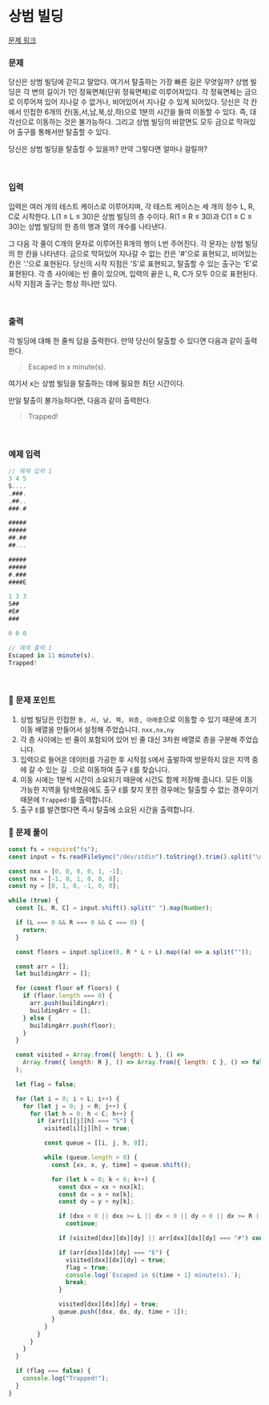 # **상범 빌딩**

[문제 링크](https://www.acmicpc.net/problem/6593)

### 문제

당신은 상범 빌딩에 갇히고 말았다. 여기서 탈출하는 가장 빠른 길은 무엇일까? 상범 빌딩은 각 변의 길이가 1인 정육면체(단위 정육면체)로 이루어져있다. 각 정육면체는 금으로 이루어져 있어 지나갈 수 없거나, 비어있어서 지나갈 수 있게 되어있다. 당신은 각 칸에서 인접한 6개의 칸(동,서,남,북,상,하)으로 1분의 시간을 들여 이동할 수 있다. 즉, 대각선으로 이동하는 것은 불가능하다. 그리고 상범 빌딩의 바깥면도 모두 금으로 막혀있어 출구를 통해서만 탈출할 수 있다.

당신은 상범 빌딩을 탈출할 수 있을까? 만약 그렇다면 얼마나 걸릴까?

<br/>

### 입력

입력은 여러 개의 테스트 케이스로 이루어지며, 각 테스트 케이스는 세 개의 정수 L, R, C로 시작한다. L(1 ≤ L ≤ 30)은 상범 빌딩의 층 수이다. R(1 ≤ R ≤ 30)과 C(1 ≤ C ≤ 30)는 상범 빌딩의 한 층의 행과 열의 개수를 나타낸다.

그 다음 각 줄이 C개의 문자로 이루어진 R개의 행이 L번 주어진다. 각 문자는 상범 빌딩의 한 칸을 나타낸다. 금으로 막혀있어 지나갈 수 없는 칸은 '#'으로 표현되고, 비어있는 칸은 '.'으로 표현된다. 당신의 시작 지점은 'S'로 표현되고, 탈출할 수 있는 출구는 'E'로 표현된다. 각 층 사이에는 빈 줄이 있으며, 입력의 끝은 L, R, C가 모두 0으로 표현된다. 시작 지점과 출구는 항상 하나만 있다.

<br/>

### 출력

각 빌딩에 대해 한 줄씩 답을 출력한다. 만약 당신이 탈출할 수 있다면 다음과 같이 출력한다.

> Escaped in x minute(s).

여기서 x는 상범 빌딩을 탈출하는 데에 필요한 최단 시간이다.

만일 탈출이 불가능하다면, 다음과 같이 출력한다.

> Trapped!

<br/>

### 예제 입력

```jsx
// 예제 입력 1
3 4 5
S....
.###.
.##..
###.#

#####
#####
##.##
##...

#####
#####
#.###
####E

1 3 3
S##
#E#
###

0 0 0

// 예제 출력 1
Escaped in 11 minute(s).
Trapped!
```

<br/>

### 📕 문제 포인트

1. 상범 빌딩은 인접한 `동, 서, 남, 북, 위층, 아래층`으로 이동할 수 있기 때문에 초기 이동 배열을 만들어서 설정해 주었습니다. `nxx,nx,ny`
2. 각 층 사이에는 빈 줄이 포함되어 있어 빈 줄 대신 3차원 배열로 층을 구분해 주었습니다.
3. 입력으로 들어온 데이터를 가공한 후 시작점 `S`에서 출발하여 방문하지 않은 지역 중에 갈 수 있는 길 `.`으로 이동하여 출구 `E`를 찾습니다.
4. 이동 시에는 1분씩 시간이 소요되기 때문에 시간도 함께 저장해 줍니다. 모든 이동 가능한 지역을 탐색했음에도 출구 `E`를 찾지 못한 경우에는 탈출할 수 없는 경우이기 때문에 `Trapped!`를 출력합니다.
5. 출구 `E`를 발견했다면 즉시 탈출에 소요된 시간을 출력합니다.

### 📝 문제 풀이

```js
const fs = require("fs");
const input = fs.readFileSync("/dev/stdin").toString().trim().split("\n");

const nxx = [0, 0, 0, 0, 1, -1];
const nx = [-1, 0, 1, 0, 0, 0];
const ny = [0, 1, 0, -1, 0, 0];

while (true) {
  const [L, R, C] = input.shift().split(" ").map(Number);

  if (L === 0 && R === 0 && C === 0) {
    return;
  }

  const floors = input.splice(0, R * L + L).map((a) => a.split(""));

  const arr = [];
  let buildingArr = [];

  for (const floor of floors) {
    if (floor.length === 0) {
      arr.push(buildingArr);
      buildingArr = [];
    } else {
      buildingArr.push(floor);
    }
  }

  const visited = Array.from({ length: L }, () =>
    Array.from({ length: R }, () => Array.from({ length: C }, () => false))
  );

  let flag = false;

  for (let i = 0; i < L; i++) {
    for (let j = 0; j < R; j++) {
      for (let h = 0; h < C; h++) {
        if (arr[i][j][h] === "S") {
          visited[i][j][h] = true;

          const queue = [[i, j, h, 0]];

          while (queue.length > 0) {
            const [xx, x, y, time] = queue.shift();

            for (let k = 0; k < 6; k++) {
              const dxx = xx + nxx[k];
              const dx = x + nx[k];
              const dy = y + ny[k];

              if (dxx < 0 || dxx >= L || dx < 0 || dy < 0 || dx >= R || dy >= C)
                continue;

              if (visited[dxx][dx][dy] || arr[dxx][dx][dy] === "#") continue;

              if (arr[dxx][dx][dy] === "E") {
                visited[dxx][dx][dy] = true;
                flag = true;
                console.log(`Escaped in ${time + 1} minute(s).`);
                break;
              }

              visited[dxx][dx][dy] = true;
              queue.push([dxx, dx, dy, time + 1]);
            }
          }
        }
      }
    }
  }

  if (flag === false) {
    console.log("Trapped!");
  }
}
```
